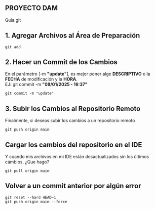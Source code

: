 ## **PROYECTO DAM**
Guía git

## 1. **Agregar Archivos al Área de Preparación**
```
git add .
```
## 2. **Hacer un Commit de los Cambios**
En el parámetro [-m **"update"**], es mejor poner algo **DESCRIPTIVO** o la **FECHA** de modificación y la **HORA**.  
EJ: git commit -m **"08/01/2025 - 16:37"**
```
git commit -m "update"
```
## 3. **Subir los Cambios al Repositorio Remoto**
Finalmente, si deseas subir los cambios a un repositorio remoto
```
git push origin main
```
## **Cargar los cambios del repositorio en el IDE**
Y cuando mis archivos en mi IDE están desactualizados sin los últimos cámbios, ¿Que hago?
```
git pull origin main
```
## **Volver a un commit anterior por algún error**
```
git reset --hard HEAD~1
git push origin main --force
```
